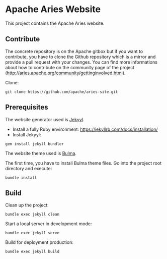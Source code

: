 # Apache Aries Website

This project contains the Apache Aries website.

## Contribute

The concrete repository is on the Apache gitbox but if you want to contribute, you have to clone the Github repository which is a mirror and provide a pull request with your changes. You can find more informations about how to contribute on the community page of the project (http://aries.apache.org/community/gettinginvolved.html).

Clone:

```
git clone https://github.com/apache/aries-site.git
```

## Prerequisites

The website generator used is [Jekyyl](https://jekyllrb.com).

* Install a fully Ruby environment: https://jekyllrb.com/docs/installation/
* Install Jekyyl:

```
gem install jekyll bundler
```

The website theme used is [Bulma](http://www.csrhymes.com/bulma-clean-theme/).

The first time, you have to install Bulma theme files. 
Go into the project root directory and execute:
```
bundle install
```

## Build

Clean up the project:
```
bundle exec jekyll clean
```

Start a local server in development mode:
```
bundle exec jekyll serve
```

Build for deployment production:
```
bundle exec jekyll build
```

